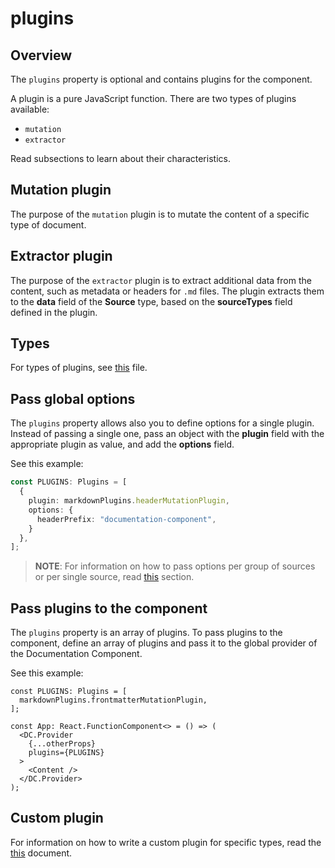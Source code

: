 # plugins

## Overview

The `plugins` property is optional and contains plugins for the component.

A plugin is a pure JavaScript function. There are two types of plugins available:
- `mutation`
- `extractor` 

Read subsections to learn about their characteristics.

## Mutation plugin

The purpose of the `mutation` plugin is to mutate the content of a specific type of document. 

## Extractor plugin

The purpose of the `extractor` plugin is to extract additional data from the content, such as metadata or headers for `.md` files. The plugin extracts them to the **data** field of the **Source** type, based on the **sourceTypes** field defined in the plugin.

## Types

For types of plugins, see [this](https://github.com/kyma-incubator/documentation-component/blob/master/packages/documentation-component/src/interfaces/Plugin.ts) file.

## Pass global options

The `plugins` property allows also you to define options for a single plugin. Instead of passing a single one, pass an object with the **plugin** field with the appropriate plugin as value, and add the **options** field. 

See this example:

``` ts
const PLUGINS: Plugins = [
  {
    plugin: markdownPlugins.headerMutationPlugin,
    options: {
      headerPrefix: "documentation-component",
    }
  },
];
```

> **NOTE**: For information on how to pass options per group of sources or per single source, read [this](./sources.md#pass-options) section.

## Pass plugins to the component

The `plugins` property is an array of plugins. To pass plugins to the component, define an array of plugins and pass it to the global provider of the Documentation Component. 

See this example:

``` tsx
const PLUGINS: Plugins = [
  markdownPlugins.frontmatterMutationPlugin,
];

const App: React.FunctionComponent<> = () => (
  <DC.Provider
    {...otherProps}
    plugins={PLUGINS}
  >
    <Content />
  </DC.Provider>
);
```

## Custom plugin

For information on how to write a custom plugin for specific types, read the [this](../guidelines/custom-plugin.md) document.
